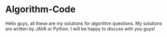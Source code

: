# Algorithm-Code
Hello guys, all these are my solutions for algorithm questions. My solutions are written by JAVA or Python. I will be happy to discuss with you guys!
